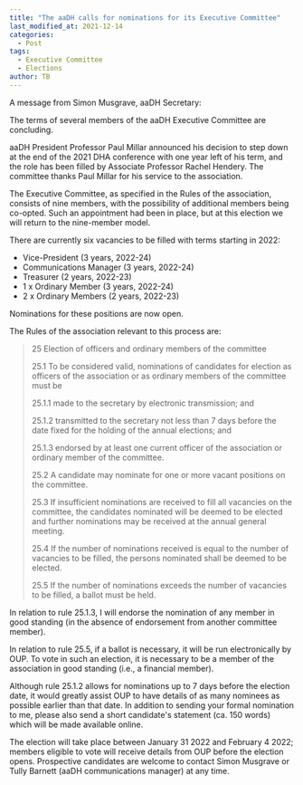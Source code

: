 ```yaml
---
title: "The aaDH calls for nominations for its Executive Committee"
last_modified_at: 2021-12-14
categories:
  - Post
tags:
  - Executive Committee
  - Elections
author: TB
---
```


A message from Simon Musgrave, aaDH Secretary:

The terms of several members of the aaDH Executive Committee are concluding.

aaDH President Professor Paul Millar announced his decision to step down at the end of the 2021 DHA conference with one year left of his term, and the role has been filled by Associate Professor Rachel Hendery.  The committee thanks Paul Millar for his service to the association.

The Executive Committee, as specified in the Rules of the association, consists of nine members, with the possibility of additional members being co-opted. Such an appointment had been in place, but at this election we will return to the nine-member model.

There are currently six vacancies to be filled with terms starting in 2022:

* Vice-President (3 years, 2022-24)
* Communications Manager (3 years, 2022-24)
* Treasurer (2 years, 2022-23)
* 1 x Ordinary Member (3 years, 2022-24)
* 2 x Ordinary Members (2 years, 2022-23)

Nominations for these positions are now open.

The Rules of the association relevant to this process are:

> 25 Election of officers and ordinary members of the committee
> 
> 25.1 To be considered valid, nominations of candidates for election as officers of the association or as ordinary members of the committee must be
> 
> 25.1.1 made to the secretary by electronic transmission; and
> 
> 25.1.2 transmitted to the secretary not less than 7 days before the date fixed for the holding of the annual elections; and
> 
> 25.1.3 endorsed by at least one current officer of the association or ordinary member of the committee.
> 
> 25.2 A candidate may nominate for one or more vacant positions on the committee.
> 
> 25.3 If insufficient nominations are received to fill all vacancies on the committee, the candidates nominated will be deemed to be elected and further nominations may be received at the annual general meeting.
> 
> 25.4 If the number of nominations received is equal to the number of vacancies to be filled, the persons nominated shall be deemed to be elected.
> 
> 25.5 If the number of nominations exceeds the number of vacancies to be filled, a ballot must be held.

In relation to rule 25.1.3, I will endorse the nomination of any member in good standing (in the absence of endorsement from another committee member).

In relation to rule 25.5, if a ballot is necessary, it will be run electronically by OUP. To vote in such an election, it is necessary to be a member of the association in good standing (i.e., a financial member).

Although rule 25.1.2 allows for nominations up to 7 days before the election date, it would greatly assist OUP to have details of as many nominees as possible earlier than that date. In addition to sending your formal nomination to me, please also send a short candidate's statement (ca. 150 words) which will be made available online. 

The election will take place between January 31 2022 and February 4 2022; members eligible to vote will receive details from OUP before the election opens. Prospective candidates are welcome to contact Simon Musgrave or Tully Barnett (aaDH communications manager) at any time.